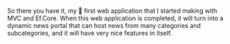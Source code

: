 So there you have it, my 🤩 first web application that I started making with MVC and Ef.Core. When this web application is completed, it will turn into a dynamic news portal that can host news from many categories and subcategories, and it will have very nice features in itself.
